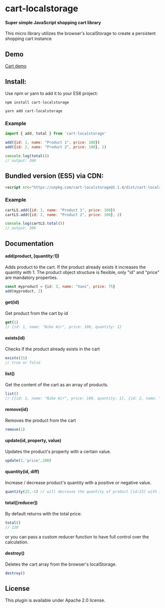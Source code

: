 # cart-localstorage

#### Super simple JavaScript shopping cart library

This micro library utilizes the browser's localStorage to create a persistent shopping cart instance


## Demo 

[Cart demo](http://peet86.github.io/cart-localstorage)


## Install: 

Use npm or yarn to add it to your ES6 project: 

``` 
npm install cart-localstorage
```

```
yarn add cart-localstorage
```

### Example

```javascript
import { add, total } from 'cart-localstorage' 

add({id: 1, name: "Product 1", price: 100})
add({id: 2, name: "Product 2", price: 100}, 2)

console.log(total()) 
// output: 300
```

## Bundled version (ES5) via CDN: 

```html
<script src="https://unpkg.com/cart-localstorage@1.1.4/dist/cart-localstorage.min.js" type="text/javascript"></script>

```

### Example

```javascript
cartLS.add({id: 1, name: "Product 1", price: 100})
cartLS.add({id: 2, name: "Product 2", price: 100}, 2)

console.log(cartLS.total()) 
// output: 300
```



## Documentation

#### add(product, [quantity:1])

Adds product to the cart. If the product already exists it increases the quantity with 1. 
The product object structure is flexible, only "id" and "price" are mandatory properties.

```javascript
const myproduct = {id: 3, name: "Vans", price: 75}
add(myproduct, 2)
```

#### get(id)

Get product from the cart by id 

```javascript
get(1)
// {id: 1, name: "Nike Air", price: 100, quantity: 1}
```

#### exists(id)

Checks if the product already exists in the cart

```javascript
exists(21)
// true or false
```

#### list()

Get the content of the cart as an array of products. 

```javascript
list()
// [{id: 1, name: "Nike Air", price: 100, quantity: 1}, {id: 2, name: "Adidas Superstar", price: 120, quantity: 2}]
``` 

#### remove(id)

Removes the product from the cart

```javascript
remove(1)
```

#### update(id, property, value)

Updates the product's property with a certain value.

```javascript
update(1,'price',200)
```

#### quantity(id, diff)

Increase / decrease product's quantity with a positive or negative value.

```javascript
quantity(22,-1) // will decrease the quantity of product [id:22] with 1.
```


#### total([reducer])

By default returns with the total price:  

```javascript
total()
// 220
```
or you can pass a custom reducer function to have full control over the calculation.


#### destroy()

Deletes the cart array from the browser's localStorage.

```javascript
destroy()
```



## License

This plugin is available under Apache 2.0 license.

